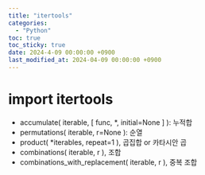 ```yaml
---
title: "itertools"
categories:
  - "Python"
toc: true
toc_sticky: true
date: 2024-4-09 00:00:00 +0900
last_modified_at: 2024-04-09 00:00:00 +0900
---
```


# import itertools
- accumulate( iterable, [ func, *, initial=None ] ): 누적합
- permutations( iterable, r=None ): 순열
- product( *iterables, repeat=1 ), 곱집합 or 카타시안 곱
- combinations( iterable, r ), 조합
- combinations_with_replacement( iterable, r ), 중복 조합